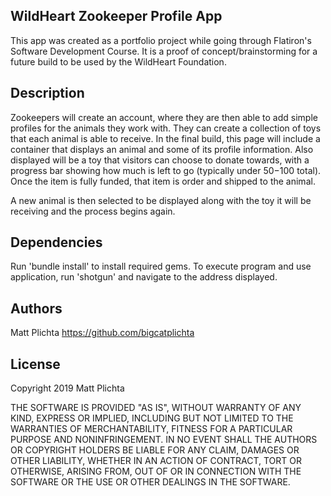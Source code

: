 ## WildHeart Zookeeper Profile App

This app was created as a portfolio project while going through Flatiron's Software Development Course. It is a proof of concept/brainstorming for a future build to be used by the WildHeart Foundation.

## Description

Zookeepers will create an account, where they are then able to add simple profiles for the animals they work with. They can create a collection of toys that each
animal is able to receive.
In the final build, this page will include a container that displays an animal and some of its profile information. Also displayed will be a toy that visitors can choose
to donate towards, with a progress bar showing how much is left to go (typically under $50-$100 total). Once the item is fully funded, that item is order and shipped to the animal.

A new animal is then selected to be displayed along with the toy it will be receiving and the process begins again.

## Dependencies

Run 'bundle install' to install required gems. To execute program and use application, run 'shotgun' and navigate to the address displayed. 

## Authors

Matt Plichta
https://github.com/bigcatplichta

## License

Copyright 2019 Matt Plichta

THE SOFTWARE IS PROVIDED "AS IS", WITHOUT WARRANTY OF ANY KIND, EXPRESS OR IMPLIED, INCLUDING BUT NOT LIMITED TO THE WARRANTIES OF MERCHANTABILITY, FITNESS FOR A PARTICULAR PURPOSE AND NONINFRINGEMENT. IN NO EVENT SHALL THE AUTHORS OR COPYRIGHT HOLDERS BE LIABLE FOR ANY CLAIM, DAMAGES OR OTHER LIABILITY, WHETHER IN AN ACTION OF CONTRACT, TORT OR OTHERWISE, ARISING FROM, OUT OF OR IN CONNECTION WITH THE SOFTWARE OR THE USE OR OTHER DEALINGS IN THE SOFTWARE.